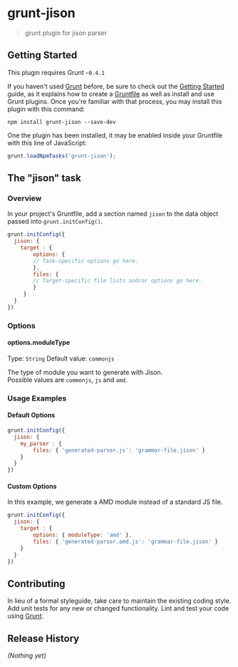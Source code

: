 # grunt-jison

> grunt plugin for jison parser

## Getting Started
This plugin requires Grunt `~0.4.1`

If you haven't used [Grunt](http://gruntjs.com/) before, be sure to check out the [Getting Started](http://gruntjs.com/getting-started) guide, as it explains how to create a [Gruntfile](http://gruntjs.com/sample-gruntfile) as well as install and use Grunt plugins. Once you're familiar with that process, you may install this plugin with this command:

```shell
npm install grunt-jison --save-dev
```

One the plugin has been installed, it may be enabled inside your Gruntfile with this line of JavaScript:

```js
grunt.loadNpmTasks('grunt-jison');
```

## The "jison" task

### Overview
In your project's Gruntfile, add a section named `jison` to the data object passed into `grunt.initConfig()`.

```js
grunt.initConfig({
  jison: {
    target : {
    	options: {
      	// Task-specific options go here.
    	},
    	files: {
      	// Target-specific file lists and/or options go here.
    	}
     }
  }
})
```

### Options

#### options.moduleType
Type: `String`
Default value: `commonjs`

The type of module you want to generate with Jison.   
Possible values are `commonjs`, `js` and `amd`.


### Usage Examples

#### Default Options

```js
grunt.initConfig({
  jison: {
    my_parser : {
    	files: { 'generated-parser.js': 'grammar-file.jison' }
    }
  }
})
```

#### Custom Options
In this example, we generate a AMD module instead of a standard JS file.

```js
grunt.initConfig({
  jison: {
  	target : {
    	options: { moduleType: 'amd' },
    	files: { 'generated-parser.amd.js': 'grammar-file.jison' }
    }
  }
})
```

## Contributing
In lieu of a formal styleguide, take care to maintain the existing coding style. Add unit tests for any new or changed functionality. Lint and test your code using [Grunt](http://gruntjs.com/).

## Release History
_(Nothing yet)_
